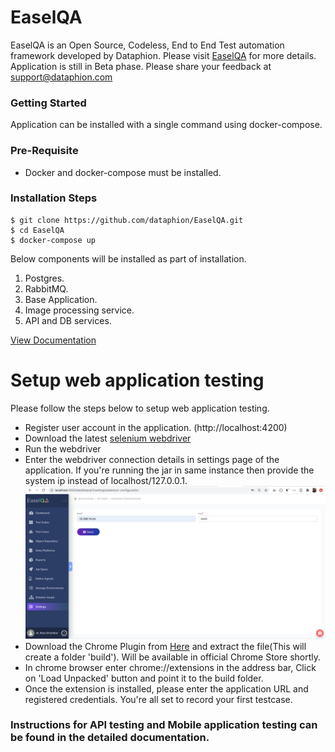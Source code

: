 # EaselQA
EaselQA is an Open Source, Codeless, End to End Test automation framework developed by Dataphion. Please visit [EaselQA](https://easelqa.com) for more details. Application is still in Beta phase. Please share your feedback at support@dataphion.com

  ### Getting Started
  Application can be installed with a single command using docker-compose.
  ### Pre-Requisite
  - Docker and docker-compose must be installed.

  ### Installation Steps
  ```
  $ git clone https://github.com/dataphion/EaselQA.git
  $ cd EaselQA
  $ docker-compose up
  ```
  Below components will be installed as part of installation.
  1. Postgres.
  2. RabbitMQ.
  3. Base Application.
  4. Image processing service.
  5. API and DB services.

[View Documentation](https://documentation.easelqa.com)

# Setup web application testing
  Please follow the steps below to setup web application testing.
  - Register user account in the application. (http://localhost:4200)
  - Download the latest [selenium webdriver](https://www.selenium.dev/downloads)
  - Run the webdriver
  - Enter the webdriver connection details in settings page of the application. If you're running the jar in same instance then provide the system ip instead of localhost/127.0.0.1.
  ![Selenium Settings](https://github.com/dataphion/EaselQA/raw/master/screenshots/selenium_settings.png)
  - Download the Chrome Plugin from [Here](https://drive.google.com/file/d/1raxN9eEOdTCmGn7lnPi8JMfmWmQnkSxH/view?usp=sharing) and extract the file(This will create a folder 'build'). Will be available in official Chrome Store shortly.
  - In chrome browser enter chrome://extensions in the address bar, Click on 'Load Unpacked' button and point it to the build folder.
  - Once the extension is installed, please enter the application URL and registered credentials. You're all set to record your first testcase.

  ### Instructions for API testing and Mobile application testing can be found in the detailed documentation.

